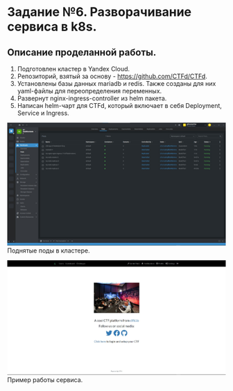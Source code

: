 # Задание №6. Разворачивание сервиса в k8s.

## Описание проделанной работы.

1) Подготовлен кластер в Yandex Cloud.
2) Репозиторий, взятый за основу - https://github.com/CTFd/CTFd.
3) Установлены базы данных mariadb и redis. Также созданы для них yaml-файлы для переопределения переменных.
4) Развернут nginx-ingress-controller из helm пакета.
5) Написан helm-чарт для CTFd, который включает в себя Deployment, Service и Ingress.

![pods](/img/pods.jpg "Поднятые поды в кластере.")
Поднятые поды в кластере.

![sample](/img/sample.jpg "Пример работы сервиса.")
Пример работы сервиса.